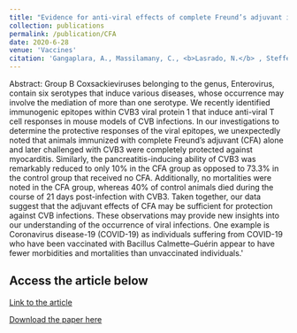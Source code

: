 ```yaml
---
title: "Evidence for anti-viral effects of complete Freund’s adjuvant in the mouse model of enterovirus infection"
collection: publications
permalink: /publication/CFA
date: 2020-6-28
venue: 'Vaccines'
citation: 'Gangaplara, A., Massilamany, C., <b>Lasrado, N.</b> , Steffen, D., Reddy, J., 2020. Evidence for anti-viral effects of complete Freund’s adjuvant in the mouse model of enterovirus infection. bioRxiv, 2020.2005.2027.120121.'
---
```


Abstract:
Group B Coxsackieviruses belonging to the genus, Enterovirus, contain six serotypes that induce various diseases, whose occurrence may involve the mediation of more than one serotype. We recently identified immunogenic epitopes within CVB3 viral protein 1 that induce anti-viral T cell responses in mouse models of CVB infections. In our investigations to determine the protective responses of the viral epitopes, we unexpectedly noted that animals immunized with complete Freund’s adjuvant (CFA) alone and later challenged with CVB3 were completely protected against myocarditis. Similarly, the pancreatitis-inducing ability of CVB3 was remarkably reduced to only 10% in the CFA group as opposed to 73.3% in the control group that received no CFA. Additionally, no mortalities were noted in the CFA group, whereas 40% of control animals died during the course of 21 days post-infection with CVB3. Taken together, our data suggest that the adjuvant effects of CFA may be sufficient for protection against CVB infections. These observations may provide new insights into our understanding of the occurrence of viral infections. One example is Coronavirus disease-19 (COVID-19) as individuals suffering from COVID-19 who have been vaccinated with Bacillus Calmette–Guérin appear to have fewer morbidities and mortalities than unvaccinated individuals.'

Access the article below
----
[Link to the article](https://www.biorxiv.org/content/10.1101/2020.05.27.120121v1)

[Download the paper here](http://ninaadlasrado.github.io/files/CFA.pdf)

